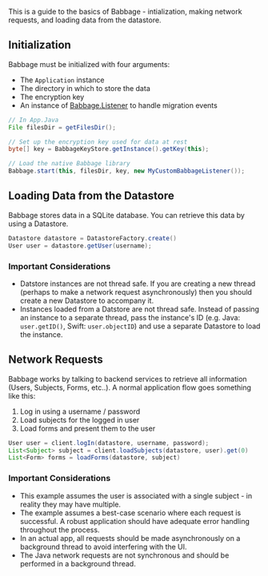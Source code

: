 This is a guide to the basics of Babbage - intialization, making network requests, and loading data from the datastore.

## Initialization
Babbage must be initialized with four arguments:
- The `Application` instance
- The directory in which to store the data
- The encryption key
- An instance of [Babbage.Listener](https://github.com/mdsol/babbage/blob/develop/api/android/src/main/java/com/mdsol/babbage/Babbage.java#L28) to handle migration events

```java
// In App.Java
File filesDir = getFilesDir();

// Set up the encryption key used for data at rest
byte[] key = BabbageKeyStore.getInstance().getKey(this);

// Load the native Babbage library
Babbage.start(this, filesDir, key, new MyCustomBabbageListener());
```


## Loading Data from the Datastore
Babbage stores data in a SQLite database. You can retrieve this data by using a Datastore.

```java
Datastore datastore = DatastoreFactory.create()
User user = datastore.getUser(username);
```

### Important Considerations
- Datstore instances are not thread safe. If you are creating a new thread (perhaps to make a network request asynchronously) then you should create a new Datastore to accompany it.
- Instances loaded from a Datstore are not thread safe. Instead of passing an instance to a separate thread, pass the instance's ID (e.g. Java: `user.getID()`, Swift: `user.objectID`) and use a separate Datastore to load the instance.


## Network Requests
Babbage works by talking to backend services to retrieve all information (Users, Subjects, Forms, etc..). A normal application flow goes something like this:
1. Log in using a username / password 
2. Load subjects for the logged in user
3. Load forms and present them to the user

```java
User user = client.logIn(datastore, username, password);
List<Subject> subject = client.loadSubjects(datastore, user).get(0)
List<Form> forms = loadForms(datastore, subject)
```

### Important Considerations
- This example assumes the user is associated with a single subject - in reality they may have multiple.
- The example assumes a best-case scenario where each request is successful. A robust application should have adequate error handling throughout the process.
- In an actual app, all requests should be made asynchronously on a background thread to avoid interfering with the UI.
- The Java network requests are not synchronous and should be performed in a background thread.

